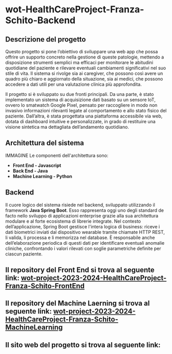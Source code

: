 # wot-HealthCareProject-Franza-Schito-Backend

## Descrizione del progetto

Questo progetto si pone l’obiettivo di sviluppare una web app che possa offrire un supporto concreto nella gestione di queste patologie, mettendo a disposizione strumenti semplici ma efficaci per monitorare le abitudini quotidiane del paziente e rilevare eventuali cambiamenti significativi nel suo stile di vita. Il sistema si rivolge sia ai caregiver, che possono così avere un quadro più chiaro e aggiornato della situazione, sia ai medici, che possono accedere a dati utili per una valutazione clinica più approfondita.

Il progetto si è sviluppato su due fronti principali. Da una parte, è stato implementato un sistema di acquisizione dati basato su un sensore IoT, ovvero lo smatwatch Google Pixel, pensato per raccogliere in modo non invasivo informazioni rilevanti legate al comportamento e allo stato fisico del paziente. Dall’altra, è stata progettata una piattaforma accessibile via web, dotata di dashboard intuitive e personalizzate, in grado di restituire una visione sintetica ma dettagliata dell’andamento quotidiano.

## Architettura del sistema

IMMAGINE
Le componenti dell'architettura sono:
- **Front End - Javascript** 
- **Back End - Java** 
- **Machine Learning - Python** 
 
## Backend

Il cuore logico del sistema risiede nel backend, sviluppato utilizzando il framework  **Java Spring Boot**. Esso rappresenta oggi uno degli standard de facto nello sviluppo di applicazioni enterprise grazie alla sua architettura modulare e al forte ecosistema di librerie integrate.
Nel contesto dell’applicazione, Spring Boot gestisce l'intera logica di business: riceve i dati biometrici inviati dal dispositivo wearable tramite chiamate HTTP REST, li valida, li processa e li memorizza nel database. È responsabile anche dell’elaborazione periodica di questi dati per identificare eventuali anomalie cliniche, confrontando i valori rilevati con soglie parametriche definite per ciascun paziente.

## Il repository del Front End si trova al seguente link: [wot-project-2023-2024-HealthCareProject-Franza-Schito-FrontEnd](https://github.com/UniSalento-IDALab-IoTCourse-2023-2024/wot-project-2023-2024-HealthCareProject-Franza-Schito-FrontEnd.git)



## Il repository del Machine Laerning si trova al seguente link: [wot-project-2023-2024-HealthCareProject-Franza-Schito-MachineLearning](https://github.com/UniSalento-IDALab-IoTCourse-2023-2024/wot-project-2023-2024-HealthCareProject-Franza-Schito-MachineLearning.git)

## Il sito web del progetto si trova al seguente link: []()
